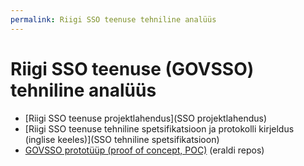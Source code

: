 ```yaml
---
permalink: Riigi SSO teenuse tehniline analüüs
---
```


# Riigi SSO teenuse (GOVSSO) tehniline analüüs

- [Riigi SSO teenuse projektlahendus](SSO projektlahendus)
- [Riigi SSO teenuse tehniline spetsifikatsioon ja protokolli kirjeldus (inglise keeles)](SSO tehniline spetsifikatsioon)
- [GOVSSO prototüüp (proof of concept, POC)](https://github.com/e-gov/TARA-SSO-POC) (eraldi repos)

